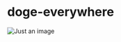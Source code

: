 # doge-everywhere
![Just an image](https://cloudfront-us-east-1.images.arcpublishing.com/coindesk/MHIS6RNLSJGXRPVQT4RAT53RTM.png)
